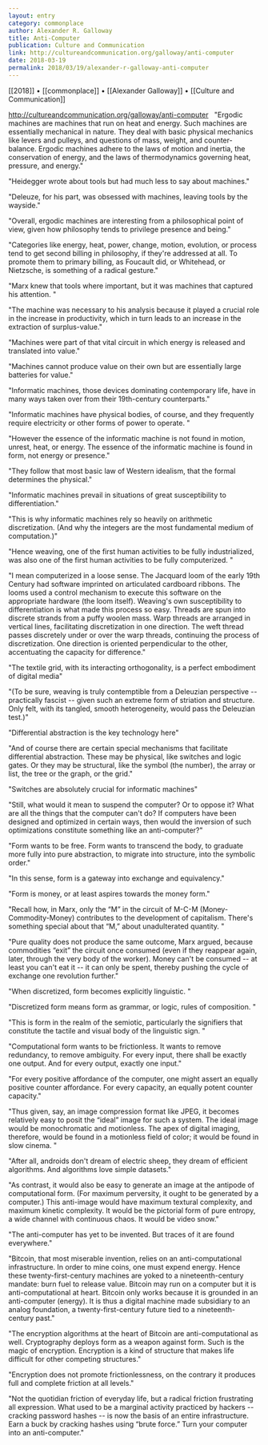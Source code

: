 ```yaml
---
layout: entry
category: commonplace
author: Alexander R. Galloway
title: Anti-Computer
publication: Culture and Communication
link: http://cultureandcommunication.org/galloway/anti-computer
date: 2018-03-19
permalink: 2018/03/19/alexander-r-galloway-anti-computer
---
```


[[2018]] • [[commonplace]] • [[Alexander Galloway]] • [[Culture and Communication]]

http://cultureandcommunication.org/galloway/anti-computer
 
"Ergodic machines are machines that run on heat and energy. Such machines are essentially mechanical in nature. They deal with basic physical mechanics like levers and pulleys, and questions of mass, weight, and counter-balance. Ergodic machines adhere to the laws of motion and inertia, the conservation of energy, and the laws of thermodynamics governing heat, pressure, and energy."

"Heidegger wrote about tools but had much less to say about machines."

"Deleuze, for his part, was obsessed with machines, leaving tools by the wayside."

"Overall, ergodic machines are interesting from a philosophical point of view, given how philosophy tends to privilege presence and being."

"Categories like energy, heat, power, change, motion, evolution, or process tend to get second billing in philosophy, if they're addressed at all. To promote them to primary billing, as Foucault did, or Whitehead, or Nietzsche, is something of a radical gesture."

"Marx knew that tools where important, but it was machines that captured his attention. "

"The machine was necessary to his analysis because it played a crucial role in the increase in productivity, which in turn leads to an increase in the extraction of surplus-value."

"Machines were part of that vital circuit in which energy is released and translated into value."

"Machines cannot produce value on their own but are essentially large batteries for value."

"Informatic machines, those devices dominating contemporary life, have in many ways taken over from their 19th-century counterparts."

"Informatic machines have physical bodies, of course, and they frequently require electricity or other forms of power to operate. "

"However the essence of the informatic machine is not found in motion, unrest, heat, or energy. The essence of the informatic machine is found in form, not energy or presence."

"They follow that most basic law of Western idealism, that the formal determines the physical."

"Informatic machines prevail in situations of great susceptibility to differentiation."

"This is why informatic machines rely so heavily on arithmetic discretization. (And why the integers are the most fundamental medium of computation.)"

"Hence weaving, one of the first human activities to be fully industrialized, was also one of the first human activities to be fully computerized. "

"I mean computerized in a loose sense. The Jacquard loom of the early 19th Century had software imprinted on articulated cardboard ribbons. The looms used a control mechanism to execute this software on the appropriate hardware (the loom itself). Weaving's own susceptibility to differentiation is what made this process so easy. Threads are spun into discrete strands from a puffy woolen mass. Warp threads are arranged in vertical lines, facilitating discretization in one direction. The weft thread passes discretely under or over the warp threads, continuing the process of discretization. One direction is oriented perpendicular to the other, accentuating the capacity for difference."

"The textile grid, with its interacting orthogonality, is a perfect embodiment of digital media"

"(To be sure, weaving is truly contemptible from a Deleuzian perspective -- practically fascist -- given such an extreme form of striation and structure. Only felt, with its tangled, smooth heterogeneity, would pass the Deleuzian test.)"

"Differential abstraction is the key technology here"

"And of course there are certain special mechanisms that facilitate differential abstraction. These may be physical, like switches and logic gates. Or they may be structural, like the symbol (the number), the array or list, the tree or the graph, or the grid."

"Switches are absolutely crucial for informatic machines"

"Still, what would it mean to suspend the computer? Or to oppose it? What are all the things that the computer can't do? If computers have been designed and optimized in certain ways, then would the inversion of such optimizations constitute something like an anti-computer?"

"Form wants to be free. Form wants to transcend the body, to graduate more fully into pure abstraction, to migrate into structure, into the symbolic order."

"In this sense, form is a gateway into exchange and equivalency."

"Form is money, or at least aspires towards the money form."

"Recall how, in Marx, only the “M” in the circuit of M-C-M (Money-Commodity-Money) contributes to the development of capitalism. There's something special about that “M,” about unadulterated quantity. "

"Pure quality does not produce the same outcome, Marx argued, because commodities “exit” the circuit once consumed (even if they reappear again, later, through the very body of the worker). Money can't be consumed -- at least you can't eat it -- it can only be spent, thereby pushing the cycle of exchange one revolution further."

"When discretized, form becomes explicitly linguistic. "

"Discretized form means form as grammar, or logic, rules of composition. "

"This is form in the realm of the semiotic, particularly the signifiers that constitute the tactile and visual body of the linguistic sign. "

"Computational form wants to be frictionless. It wants to remove redundancy, to remove ambiguity. For every input, there shall be exactly one output. And for every output, exactly one input."

"For every positive affordance of the computer, one might assert an equally positive counter affordance. For every capacity, an equally potent counter capacity."

"Thus given, say, an image compression format like JPEG, it becomes relatively easy to posit the “ideal” image for such a system. The ideal image would be monochromatic and motionless. The apex of digital imaging, therefore, would be found in a motionless field of color; it would be found in slow cinema. "

"After all, androids don't dream of electric sheep, they dream of efficient algorithms. And algorithms love simple datasets."

"As contrast, it would also be easy to generate an image at the antipode of computational form. (For maximum perversity, it ought to be generated by a computer.) This anti-image would have maximum textural complexity, and maximum kinetic complexity. It would be the pictorial form of pure entropy, a wide channel with continuous chaos. It would be video snow."

"The anti-computer has yet to be invented. But traces of it are found everywhere."

"Bitcoin, that most miserable invention, relies on an anti-computational infrastructure. In order to mine coins, one must expend energy. Hence these twenty-first-century machines are yoked to a nineteenth-century mandate: burn fuel to release value. Bitcoin may run on a computer but it is anti-computational at heart. Bitcoin only works because it is grounded in an anti-computer (energy). It is thus a digital machine made subsidiary to an analog foundation, a twenty-first-century future tied to a nineteenth-century past."

"The encryption algorithms at the heart of Bitcoin are anti-computational as well. Cryptography deploys form as a weapon against form. Such is the magic of encryption. Encryption is a kind of structure that makes life difficult for other competing structures."

"Encryption does not promote frictionlessness, on the contrary it produces full and complete friction at all levels."

"Not the quotidian friction of everyday life, but a radical friction frustrating all expression. What used to be a marginal activity practiced by hackers -- cracking password hashes -- is now the basis of an entire infrastructure. Earn a buck by cracking hashes using “brute force.” Turn your computer into an anti-computer."



